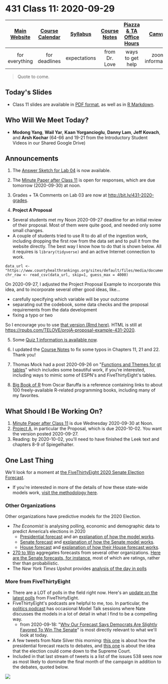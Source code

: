 # 431 Class 11: 2020-09-29

[Main Website](https://thomaselove.github.io/431/) | [Course Calendar](https://thomaselove.github.io/431/calendar.html) | [Syllabus](https://thomaselove.github.io/431-2020-syllabus/) | [Course Notes](https://thomaselove.github.io/431-notes/) | [Piazza & TA Office Hours](https://thomaselove.github.io/431/contact.html) | [Canvas](https://canvas.case.edu) | [Data and Code](https://thomaselove.github.io/431/data_index.html)
:-----------: | :--------------: | :----------: | :---------: | :-------------: | :-----------: | :------------:
for everything | for deadlines | expectations | from Dr. Love | ways to get help | zoom information | for downloads

> Quote to come.

## Today's Slides

- Class 11 slides are available in [PDF format](https://github.com/THOMASELOVE/431-2020/blob/master/classes/class11/431_class-11-slides_2020.pdf), as well as in [R Markdown](https://github.com/THOMASELOVE/431-2020/blob/master/classes/class11/431_class-11-slides_2020.Rmd).

## Who Will We Meet Today?

- **Modong Yang**, **Wail Yar**, **Kaan Yorgancioglu**, **Danny Lam**, **Jeff Kovach**, and **Arsh Kochar** (64-66 and 19-21 from the Introductory Student Videos in our Shared Google Drive)

## Announcements

1. The [Answer Sketch for Lab 04](https://github.com/THOMASELOVE/431-2020/blob/master/labs/lab04/README.md) is now available.

2. The [Minute Paper after Class 11](https://github.com/THOMASELOVE/431-2020/blob/master/minutepapers) is open for responses, which are due tomorrow (2020-09-30) at noon.

3. Grades + TA Comments on Lab 03 are now at http://bit.ly/431-2020-grades.

4. **Project A Proposal** 

- Several students met my Noon 2020-09-27 deadline for an initial review of their proposal. Most of them were quite good, and needed only some small changes. 
- A couple of students tried to use R to do all of the ingestion work, including dropping the first row from the data set and to pull it from the website directly. The best way I know how to do that is shown below. All it requires is `library(tidyverse)` and an active Internet connection to work.

```
data_url <- "https://www.countyhealthrankings.org/sites/default/files/media/document/analytic_data2020_0.csv"
chr_raw <- read_csv(data_url, skip=1, guess_max = 4000)
```

On 2020-09-27, I adjusted the Project Proposal Example to incorporate this idea, and to incorporate several other good ideas, like...

- carefully specifying which variable will be your outcome
- separating out the codebook, some data checks and the proposal requirements from the data development
- fixing a typo or two

So I encourage you to use [that version (Rmd here)](https://raw.githubusercontent.com/THOMASELOVE/431-2020/master/projects/projectA/example_projectA_proposal/love-example-projectA-proposal.Rmd). HTML is still at https://rpubs.com/TELOVE/projA-proposal-example-431-2020.

5. Some [Quiz 1 information is available now](https://github.com/THOMASELOVE/431-2020/blob/master/quizzes/quiz1/quiz1.md).

6. I updated the [Course Notes](https://thomaselove.github.io/431-notes/) to fix some typos in Chapters 11, 21 and 22. Thank you!

7. Thomas Mock had a post 2020-09-26 on "[Functions and Themes for gt tables](https://themockup.blog/posts/2020-09-26-functions-and-themes-for-gt-tables/)" which includes some beautiful work, if you're interested, including ways to mimic some of ESPN's and FiveThirtyEight's tables.

8. [Big Book of R](https://www.bigbookofr.com/) from Oscar Baruffa is a reference containing links to about 100 freely-available R-related programming books, including many of my favorites.

## What Should I Be Working On?

1. [Minute Paper after Class 11](https://github.com/THOMASELOVE/431-2020/blob/master/minutepapers) is due Wednesday 2020-09-30 at Noon.
2. [Project A](https://thomaselove.github.io/431-2020-projectA/), in particular the Proposal, which is due 2020-10-02. You want the version posted 2020-09-27.
3. Reading: by 2020-10-02, you'll need to have finished the Leek text and chapters 8-9 of Spiegelhalter.

## One Last Thing

We'll look for a moment at [the FiveThirtyEight 2020 Senate Election Forecast](https://projects.fivethirtyeight.com/2020-election-forecast/senate/). 

- If you're interested in more of the details of how these state-wide models work, [visit the methodology here](https://fivethirtyeight.com/methodology/how-fivethirtyeights-house-and-senate-models-work/).

### Other Organizations

Other organizations have predictive models for the 2020 Election.

- *The Economist* is analysing polling, economic and demographic data to predict America’s elections in 2020
    - [Presidential forecast](https://www.economist.com/us-election-2020) and an [explanation of how the model works](https://projects.economist.com/us-2020-forecast/president/how-this-works).
    - [Senate forecast](https://projects.economist.com/us-2020-forecast/senate) and [explanation of how the Senate model works](https://projects.economist.com/us-2020-forecast/senate/how-this-works).
    - [House forecast]() and [explanation of how their House forecast works](https://projects.economist.com/us-2020-forecast/house/how-this-works).
- [270 to Win](https://www.270towin.com/2020-election-forecast-predictions/) aggregates forecasts from several other organizations. [Here are the Senate forecasts, for instance](https://www.270towin.com/2020-senate-election-predictions/), most of which are ratings, rather ther than probabilistic.
- The *New York Times* Upshot provides [analysis of the day in polls](https://www.nytimes.com/live/2020/presidential-polls-trump-biden)


### More from FiveThirtyEight

- There are a LOT of polls in the field right now. Here's an [update on the latest polls](https://projects.fivethirtyeight.com/polls/) from FiveThirtyEight.
- FiveThirtyEight's podcasts are helpful to me, too. In particular, the [politics podcast](https://fivethirtyeight.com/tag/politics-podcast/) has occasional Model Talk sessions where Nate discusses the models in a lot of detail in what I find to be a compelling way.
    - from 2020-09-18: "[Why Our Forecast Says Democrats Are Slightly Favored To Win The Senate](https://fivethirtyeight.com/videos/why-our-forecast-says-democrats-are-slightly-favored-to-win-the-senate/)" is most directly relevant to what we'll look at today.
- A few tweets from Nate Silver this morning: [this one](https://twitter.com/NateSilver538/status/1310936019370471426) is about how the presidential forecast reacts to debates, and [this one](https://twitter.com/NateSilver538/status/1310946004041191430) is about the idea that the election could come down to the Supreme Court. 
- Included in that last stream of tweets is a list of the issues 538 sees now as most likely to dominate the final month of the campaign in addition to the debates, quoted below.

![](https://github.com/THOMASELOVE/431-2020/blob/master/classes/class11/images/538_issues.png)
